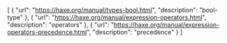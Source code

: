 [
  {
    "url": "https://haxe.org/manual/types-bool.html",
    "description": "bool-type"
  },
  {
    "url": "https://haxe.org/manual/expression-operators.html",
    "description": "operators"
  },
  {
    "url": "https://haxe.org/manual/expression-operators-precedence.html",
    "description": "precedence"
  }
]
